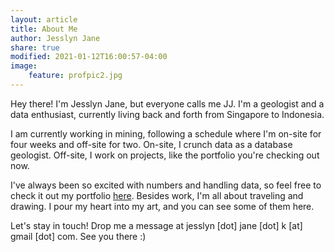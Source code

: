 ```yaml
---
layout: article
title: About Me
author: Jesslyn Jane
share: true
modified: 2021-01-12T16:00:57-04:00
image:
    feature: profpic2.jpg
---
```


Hey there! I'm Jesslyn Jane, but everyone calls me JJ. I'm a geologist and a data enthusiast, currently living back and forth from Singapore to Indonesia.

I am currently working in mining, following a schedule where I'm on-site for four weeks and off-site for two. On-site, I crunch data as a database geologist. Off-site, I work on projects, like the portfolio you're checking out now.

I've always been so excited with numbers and handling data, so feel free to check it out my portfolio [here](/portofolio/). Besides work, I'm all about traveling and drawing. I pour my heart into my art, and you can see some of them here.

Let's stay in touch! Drop me a message at jesslyn [dot] jane [dot] k [at] gmail [dot] com. See you there :)



